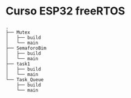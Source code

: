# Curso ESP32 freeRTOS

```
.
├── Mutex
│   ├── build
│   └── main
├── SemaforoBim
│   ├── build
│   └── main
├── task1
│   ├── build
│   └── main
└── Task_Queue
    ├── build
    └── main
```

